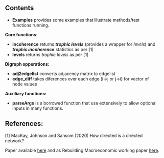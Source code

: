 
**Contents**
-
- **Examples** provides some examples that illustrate methods/test functions running.

**Core functions:**
- **incoherence**   returns ***trophic levels*** (provides a wrapper for *levels*) and ***trophic incoherence*** statistics as per [1]
- **levels**        returns *trophic levels* as per [1]

**Digraph opperations:**
- **adj2edgelist**  converts adjacency matrix to edgelist
- **edge_diff**     takes diferences over each edge (i->j or j->i) for vector of node values

**Auxiliary functions:**
- **parseArgs**    is a borrowed function that use extensively to allow optional inputs in many functions.

**References:**
-

[1] MacKay, Johnson and Sansom (2020) How directed is a directed network?

Paper available [here](https://arxiv.org/pdf/2001.05173.pdf) and as Rebuilding Macroeconomic working paper [here](https://www.rebuildingmacroeconomics.ac.uk/how-directed-is-a-directed-network).
